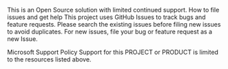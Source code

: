 This is an Open Source solution with limited continued support.
How to file issues and get help
This project uses GitHub Issues to track bugs and feature requests. Please search the existing issues before filing new issues to avoid duplicates. For new issues, file your bug or feature request as a new Issue.


Microsoft Support Policy
Support for this PROJECT or PRODUCT is limited to the resources listed above.

